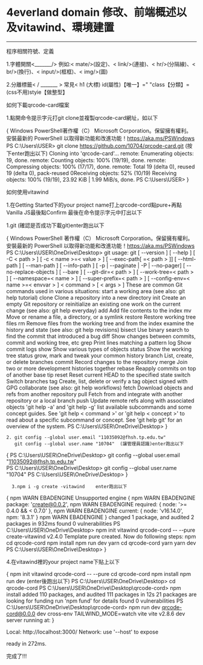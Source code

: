 # 4everland domain 修改、前端概述以及vitawind、環境建置
------------------------------------------------------------
程序相關符號、定義

  1.字體開關<_______/>
       例如:< mate/>(設定)、< link/>(連接)、< hr/>(分隔線)、< br/>(換行)、< input/>(框框)、< img/>(圖)
  
  2.分離標籤< / _______ >
  常見< h1 (大標) id(屬性)【唯一】="     "class【分類】=           
    (css不用)styie【做整型】

如何下載qrcode-card檔案

  1.點開命令提示字元打git clone並複製qrcode-card網址，如以下

   {
     Windows PowerShell著作權（C） Microsoft Corporation。保留擁有權利。
     安裝最新的 PowerShell 以取得新功能和改進功能！https://aka.ms/PSWindows
     PS C:\Users\USER> git clone https://github.com/10704/qrcode-card.git   (按下enter跑出以下)
     Cloning into 'qrcode-card'...
     remote: Enumerating objects: 19, done.
     remote: Counting objects: 100% (19/19), done.
     remote: Compressing objects: 100% (17/17), done.
     remote: Total 19 (delta 0), reused 19 (delta 0), pack-reused 0Receiving objects:  52% (10/19)
     Receiving objects: 100% (19/19), 23.92 KiB | 1.99 MiB/s, done.
     PS C:\Users\USER>
   }

如何使用vitawind

  1.在Getting Started下的your project name打上qrcode-cord點pure+再點Vanilla JS最後點Confirm
最後在命令提示字元中打出以下

  1.git (確認是否成功下載git)enter跑出以下

   {
    Windows PowerShell
    著作權（C） Microsoft Corporation。保留擁有權利。
    安裝最新的 PowerShell 以取得新功能和改進功能！https://aka.ms/PSWindows
    PS C:\Users\USER\OneDrive\Desktop> git
    usage: git [ --version ] [ --help ] [ -C < path > ] [ -c < name >=< value > ]
               [ --exec-path[ =< path > ]] [ --html-path ] [ --man-path ] [ --info-path ]
               [ -p | --paginate | -P | --no-pager] [ --no-replace-objects ] [ --bare ]
               [ --git-dir=< path > ] [ --work-tree=< path > ] [ --namespace=< name > ]
               [ --super-prefix=< path > ] [ --config-env=< name >=< envvar > ]
               < command > [ < args > ]
      These are common Git commands used in various situations:
      start a working area (see also: git help tutorial)
         clone     Clone a repository into a new directory
         init      Create an empty Git repository or reinitialize an existing one
      work on the current change (see also: git help everyday)
         add       Add file contents to the index
         mv        Move or rename a file, a directory, or a symlink
         restore   Restore working tree files
         rm        Remove files from the working tree and from the index
      examine the history and state (see also: git help revisions)
         bisect    Use binary search to find the commit that introduced a bug
         diff      Show changes between commits, commit and working tree, etc
         grep      Print lines matching a pattern
         log       Show commit logs
         show      Show various types of objects
         status    Show the working tree status
      grow, mark and tweak your common history
         branch    List, create, or delete branches
         commit    Record changes to the repository
         merge     Join two or more development histories together
         rebase    Reapply commits on top of another base tip
         reset     Reset current HEAD to the specified state
         switch    Switch branches
         tag       Create, list, delete or verify a tag object signed with GPG
      collaborate (see also: git help workflows)
         fetch     Download objects and refs from another repository
         pull      Fetch from and integrate with another repository or a local branch
         push      Update remote refs along with associated objects
      'git help -a' and 'git help -g' list available subcommands and some
      concept guides. See 'git help < command >' or 'git help < concept >'
      to read about a specific subcommand or concept.
      See 'git help git' for an overview of the system.
      PS C:\Users\USER\OneDrive\Desktop>
   }
   
    2. git config --global user.email "11035092@fhsh.tp.edu.tw"
       git config --global user.name "10704"  (讓管理員認識)enter跑出以下

   {
        PS C:\Users\USER\OneDrive\Desktop> git config --global user.email "11035092@fhsh.tp.edu.tw"  
        PS C:\Users\USER\OneDrive\Desktop> git config --global user.name "10704"
        PS C:\Users\USER\OneDrive\Desktop>
   }
    
      3.npm i -g create -vitawind    enter跑出以下

   {
         npm WARN EBADENGINE Unsupported engine {
         npm WARN EBADENGINE   package: 'create@0.0.2',
         npm WARN EBADENGINE   required: { node: '>= 0.4.0 && < 0.7.0' },
         npm WARN EBADENGINE   current: { node: 'v16.14.0', npm: '8.3.1' }
         npm WARN EBADENGINE }
         changed 1 package, and audited 2 packages in 932ms
         found 0 vulnerabilities
         PS C:\Users\USER\OneDrive\Desktop> npm init vitawind qrcode-cord -- --pure
         create-vitawind v2.4.0
         Template pure created.
         Now do following steps:
          npm
         cd qrcode-cord
         npm install
         npm run dev
          yarn
         cd qrcode-cord
          yarn
         yarn dev
         PS C:\Users\USER\OneDrive\Desktop>
   }
        
4.在vitawind裡的your project name下貼上以下

{
   npm init vitawind qrcode-cord -- --pure
   cd qrcode-cord
   npm install
   npm run dev   (enter後跑出以下)
   PS C:\Users\USER\OneDrive\Desktop> cd qrcode-cord
   PS C:\Users\USER\OneDrive\Desktop\qrcode-cord> npm install
   added 110 packages, and audited 111 packages in 12s
   21 packages are looking for funding
   run 'npm fund' for details
   found 0 vulnerabilities
   PS C:\Users\USER\OneDrive\Desktop\qrcode-cord> npm run dev
   qrcode-cord@0.0.0 dev 
   cross-env TAILWIND_MODE=watch vite
   vite v2.8.6 dev server running at:
}

   Local: http://localhost:3000/
   Network: use '--host' to expose

   ready in 272ms.

   完成了!!!



